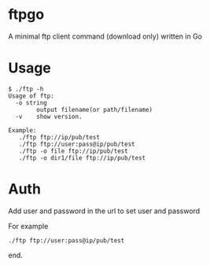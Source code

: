 # ftpgo
A minimal ftp client command (download only) written in Go

# Usage

```
$ ./ftp -h
Usage of ftp:
  -o string
        output filename(or path/filename)
  -v    show version.

Example: 
   ./ftp ftp://ip/pub/test
   ./ftp ftp://user:pass@ip/pub/test
   ./ftp -o file ftp://ip/pub/test
   ./ftp -o dir1/file ftp://ip/pub/test
``` 

# Auth

Add user and password in the url to set user and password

For example

```
./ftp ftp://user:pass@ip/pub/test
```

end.